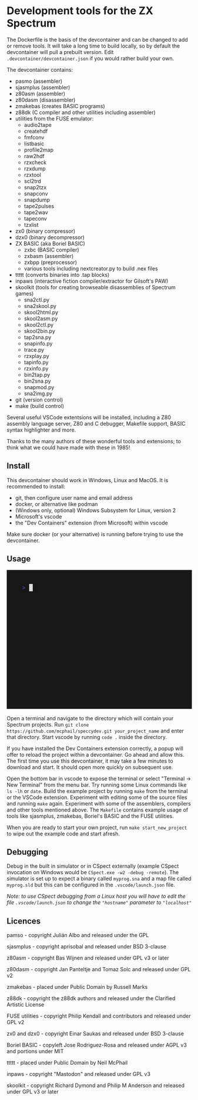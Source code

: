 # Development tools for the ZX Spectrum

The Dockerfile is the basis of the devcontainer and can be changed to add or remove tools. It will take a long time to build locally, so by default the devcontainer will pull a prebuilt version. Edit `.devcontainer/devcontainer.json` if you would rather build your own.

The devcontainer contains:
- pasmo (assembler)
- sjasmplus (assembler)
- z80asm (assembler)
- z80dasm (disassembler)
- zmakebas (creates BASIC programs)
- z88dk (C compiler and other utilities including assembler)
- utilities from the FUSE emulator:
    - audio2tape
    - createhdf
    - fmfconv
    - listbasic
    - profile2map
    - raw2hdf
    - rzxcheck
    - rzxdump
    - rzxtool
    - scl2trd
    - snap2tzx
    - snapconv
    - snapdump
    - tape2pulses
    - tape2wav
    - tapeconv
    - tzxlist
- zx0 (binary compressor)
- dzx0 (binary decompressor)
- ZX BASIC (aka Boriel BASIC)
    - zxbc (BASIC compiler)
    - zxbasm (assembler)
    - zxbpp (preprocessor)
    - various tools including nextcreator.py to build .nex files
- ttttt (converts binaries into .tap blocks)
- inpaws (interactive fiction compiler/extractor for Gilsoft's PAW)
- skoolkit (tools for creating browseable disassemblies of Spectrum games)
    - sna2ctl.py
    - sna2skool.py
    - skool2html.py
    - skool2asm.py
    - skool2ctl.py
    - skool2bin.py
    - tap2sna.py
    - snapinfo.py
    - trace.py
    - rzxplay.py
    - tapinfo.py
    - rzxinfo.py
    - bin2tap.py
    - bin2sna.py
    - snapmod.py
    - sna2img.py
- git (version control)
- make (build control)

Several useful VSCode extentsions will be installed, including a Z80 assembly language server, Z80 and C debugger, Makefile support, BASIC syntax highlighter and more.

Thanks to the many authors of these wonderful tools and extensions; to think what we could have made with these in 1985!

## Install

This devcontainer should work in Windows, Linux and MacOS. It is recommended to install:
- git, then configure user name and email address
- docker, or alternative like podman
- (Windows only, optional) Windows Subsystem for Linux, version 2
- Microsoft's vscode
- the "Dev Containers" extension (from Microsoft) within vscode

Make sure docker (or your alternative) is running before trying to use the devcontainer.

## Usage

![A terminal window running the commands outlined below](res/speccydev.gif)

Open a terminal and navigate to the directory which will contain your Spectrum projects. Run `git clone https://github.com/mcphail/speccydev.git your_project_name` and enter that directory. Start vscode by running `code .` inside the directory.

If you have installed the Dev Containers extension correctly, a popup will offer to reload the project within a devcontainer. Go ahead and allow this. The first time you use this devcontainer, it may take a few minutes to download and start. It should open more quickly on subsequent use.

Open the bottom bar in vscode to expose the terminal or select "Terminal -> New Terminal" from the menu bar. Try running some Linux commands like `ls -lh` or `date`. Build the example project by running `make` from the terminal or the VSCode extension. Experiment with editing some of the source files and running `make` again. Experiment with some of the assemblers, compilers and other tools mentioned above. The `Makefile` contains example usage of tools like sjasmplus, zmakebas, Boriel's BASIC and the FUSE utilities.

When you are ready to start your own project, run `make start_new_project` to wipe out the example code and start afresh.

## Debugging

Debug in the built in simulator or in CSpect externally (example CSpect invocation on Windows would be `CSpect.exe -w2 -debug -remote`). The simulator is set up to expect a binary called `myprog.sna` and a map file called `myprog.sld` but this can be configured in the `.vscode/launch.json` file.

*Note: to use CSpect debugging from a Linux host you will have to edit the file `.vscode/launch.json` to change the `"hostname"` parameter to `"localhost"`*

## Licences

pamso - copyright Julián Albo and released under the GPL

sjasmplus - copyright aprisobal and released under BSD 3-clause

z80asm - copyright Bas Wijnen and released under GPL v3 or later

z80dasm - copyright Jan Panteltje and Tomaz Solc and released under GPL v2

zmakebas - placed under Public Domain by Russell Marks

z88dk - copyright the z88dk authors and released under the Clarified Artistic License

FUSE utilities - copyright Philip Kendall and contributors and released under GPL v2

zx0 and dzx0 - copyright Einar Saukas and released under BSD 3-clause

Boriel BASIC - copyleft Jose Rodriguez-Rosa and released under AGPL v3 and portions under MIT

ttttt - placed under Public Domain by Neil McPhail

inpaws - copyright "Mastodon" and released under GPL v3

skoolkit - copyright Richard Dymond and Philip M Anderson and released under GPL v3 or later